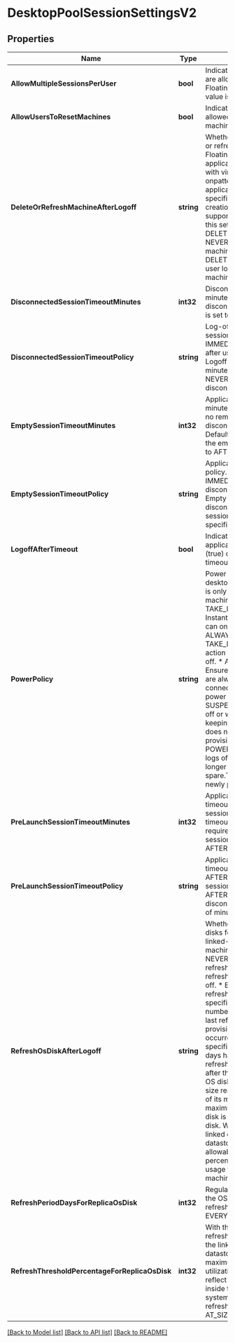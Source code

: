 # DesktopPoolSessionSettingsV2

## Properties

Name | Type | Description | Notes
------------ | ------------- | ------------- | -------------
**AllowMultipleSessionsPerUser** | **bool** | Indicates whether multiple sessions are allowed per user in case of Floating User Assignment. Default value is false. | 
**AllowUsersToResetMachines** | **bool** | Indicates whether the user can be allowed to reset or restart their machines. Default value is false. | 
**DeleteOrRefreshMachineAfterLogoff** | **string** | Whether machines are to be deleted or refreshed after logoff in case of Floating User Assignment.This is applicable for automated desktops with virtual machines names based onpattern naming. This is not applicable for desktops that are using specified naming since dynamic creation and deletion of VMs is not supported.For Instant clone desktops this setting can only be set to DELETE. Default value is NEVER. * NEVER: Never delete or refresh the machine in the desktop pool. * DELETE: Delete the machine after user logoff. * REFRESH: Refresh the machine after user logoff. | 
**DisconnectedSessionTimeoutMinutes** | **int32** | Disconnected sessions timeout (in minutes). Will be set when disconnected_session_timeout_policy is set to AFTER. | [optional] 
**DisconnectedSessionTimeoutPolicy** | **string** | Log-off policy after disconnected session. Default value is NEVER. * IMMEDIATELY: Immmediately Logoff after user disconnect. * AFTER: Logoff after the specified number of minutes after user disconnect. * NEVER: Do not logoff after user disconnect. | 
**EmptySessionTimeoutMinutes** | **int32** | Application empty session timeout (in minutes). An empty session (that has no remote-ablewindow) is disconnected after the timeout. Default value is 1.Will be set when the empty_session_timeout_policy set to AFTER. | [optional] 
**EmptySessionTimeoutPolicy** | **string** | Application empty session timeout policy. Default value is AFTER. * IMMEDIATE: Empty session will be disconnected immediately. * NEVER: Empty session will never disconnected. * AFTER: Empty session will be disconnected after specified number of minutes. | 
**LogoffAfterTimeout** | **bool** | Indicates whether the empty application sessions are logged off (true) or disconnected (false) after timeout.Default value is false. | 
**PowerPolicy** | **string** | Power policy for the machines in the desktop pool after logoff. This setting is only relevant for managed machines.Default value is TAKE_NO_POWER_ACTION.For Instant clone desktops this setting can only be set to ALWAYS_POWERED_ON. * TAKE_NO_POWER_ACTION: No action will be taken when user logs off. * ALWAYS_POWERED_ON: Ensure machines in the Desktop pool are always powered on.The connection server will monitor and power on machines as necessary. * SUSPEND: Suspend when a user logs off or when desktop pool is no longer keeping a machine as a spare.This does not affect spare and newly provisioned machines. * POWER_OFF: Power off when a user logs off or when desktop pool is no longer keeping a machine as a spare.This does not affect spare and newly provisioned machines. | 
**PreLaunchSessionTimeoutMinutes** | **int32** | Application pre-launch session timeout (in minutes). A pre-launch session is disconnected after the timeout. Default value is 10.Will be required when the pre-launch session timeout policy is set to AFTER. | [optional] 
**PreLaunchSessionTimeoutPolicy** | **string** | Application pre-launch session timeout policy. Default value is AFTER. * NEVER: Pre-launched session is never disconnected. * AFTER: Pre-launched session is disconnected after specified number of minutes. | [optional] 
**RefreshOsDiskAfterLogoff** | **string** | Whether and when to refresh the OS disks for dedicated-assignment, linked-clone and instant-clone machines.Default value is NEVER. * NEVER: The OS disk is never refreshed. * ALWAYS: The OS disk is refreshed every time the user logs off. * EVERY: The OS disk is refreshed at regular intervals of a specified number of days. The number of days is counted from the last refresh, or from the initial provisioning if no refresh has occurred yet. For example, if the specified value is 3 days, and three days have passed since the last refresh, the machine is refreshed after the user logs off. * AT_SIZE: The OS disk is refreshed when its current size reaches a specified percentage of its maximum allowable size. The maximum size of a linked clone&#39;s OS disk is the size of the replica&#39;s OS disk. With this option, the size of the linked clone&#39;s OS disk in the datastore is compared to maximum allowable size. This disk-utilization percentage does not reflect disk usage that you might see inside the machine&#39;s guest operating system. | 
**RefreshPeriodDaysForReplicaOsDisk** | **int32** | Regular interval at which to refresh the OS disk. Will be set when refresh_os_disk_after_logoff set to EVERY. | 
**RefreshThresholdPercentageForReplicaOsDisk** | **int32** | With the &#39;AT_SIZE&#39; option for refreshOsDiskAfterLogoff, the size of the linked clone&#39;s OS diskin the datastore is compared to its maximum allowable size. This disk-utilization percentage does not reflect disk usage that you might see inside the machine&#39;s guest operating system.Will be set when refresh_os_disk_after_logoff set to AT_SIZE. | 

[[Back to Model list]](../README.md#documentation-for-models) [[Back to API list]](../README.md#documentation-for-api-endpoints) [[Back to README]](../README.md)


